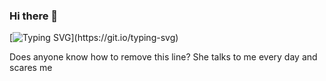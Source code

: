 ### Hi there 👋

[![Typing SVG](https://readme-typing-svg.demolab.com?font=Fira+Code&pause=1000&background=FFFFFF00&width=435&lines=I+am+cool+typing+line;I+will+make+you+successful;Trust+me.;And+give+me+your+money;Now!!!)](https://git.io/typing-svg)

Does anyone know how to remove this line? She talks to me every day and scares me

<!--
**Distrubilea8r/Distrubilea8r** is a ✨ _special_ ✨ repository because its `README.md` (this file) appears on your GitHub profile.

Here are some ideas to get you started:

- 🔭 I’m currently working on ...
- 🌱 I’m currently learning ...
- 👯 I’m looking to collaborate on ...
- 🤔 I’m looking for help with ...
- 💬 Ask me about ...
- 📫 How to reach me: ...
- 😄 Pronouns: ...
- ⚡ Fun fact: ...
-->
